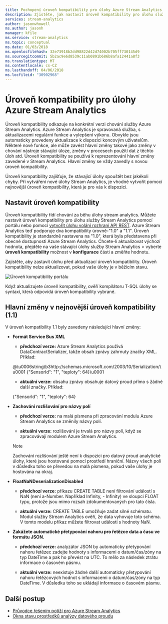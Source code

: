 ```yaml
---
title: Pochopení úroveň kompatibility pro úlohy Azure Stream Analytics
description: Zjistěte, jak nastavit úroveň kompatibility pro úlohu služby Azure Stream Analytics a hlavní změny v nejnovější úroveň kompatibility
services: stream-analytics
author: jasonwhowell
ms.author: jasonh
manager: kfile
ms.service: stream-analytics
ms.topic: conceptual
ms.date: 01/03/2018
ms.openlocfilehash: 32e73918b2dd98822d42d74002b705ff730145d9
ms.sourcegitcommit: 5b2ac9e6d8539c11ab0891b686b8afa12441a8f3
ms.translationtype: MT
ms.contentlocale: cs-CZ
ms.lasthandoff: 04/06/2018
ms.locfileid: "30902968"
---
```

# <a name="compatibility-level-for-azure-stream-analytics-jobs"></a>Úroveň kompatibility pro úlohy Azure Stream Analytics
 
Úroveň kompatibility odkazuje na konkrétní verzi chování služby Azure Stream Analytics. Azure Stream Analytics je spravovaná služba, s aktualizacemi regulární funkce a vylepšení výkonu. Obvykle jsou automaticky provedeny aktualizace k dispozici koncovým uživatelům. Některé nové funkce, ale může zavést hlavní změny takové jako změny v chování nástroje stávající úloze, změny v procesech použití dat z těchto úloh atd. Úroveň kompatibility se používá k reprezentování hlavní změny zavedené v Stream Analytics. Hlavní změny se vždy zavedly s novou úroveň kompatibility. 

Úroveň kompatibility zajišťuje, že stávající úlohy spouštět bez jakékoli chyby. Při vytváření nové úlohy Stream Analytics, je vhodné vytvořit pomocí nejnovější úroveň kompatibility, která je pro vás k dispozici. 
 
## <a name="set-a-compatibility-level"></a>Nastavit úroveň kompatibility 

Úroveň kompatibility řídí chování za běhu úlohy stream analytics. Můžete nastavit úroveň kompatibility pro úlohu služby Stream Analytics pomocí portálu nebo pomocí [vytvořit úlohu volání rozhraní API REST](https://docs.microsoft.com/rest/api/streamanalytics/stream-analytics-job). Azure Stream Analytics teď podporuje dva kompatibility úrovně-"1.0" a "1.1". Úroveň kompatibility je standardně nastavena na "1.0", která byla představena při obecné dostupnosti Azure Stream Analytics. Chcete-li aktualizovat výchozí hodnota, přejděte na vaše stávající úlohy služby Stream Analytics > vyberte **úroveň kompatibility** možnost v **konfigurace** části a změňte hodnotu. 

Zajistěte, aby zastavit úlohu před aktualizací úroveň kompatibility. Úroveň kompatibility nelze aktualizovat, pokud vaše úlohy je v běžícím stavu. 

![Úroveň kompatibility portálu](media\stream-analytics-compatibility-level/image1.png)

 
Když aktualizujete úroveň kompatibility, ověří kompilátoru T-SQL úlohy se syntaxí, která odpovídá úroveň kompatibility vybrané. 

## <a name="major-changes-in-the-latest-compatibility-level-11"></a>Hlavní změny v nejnovější úroveň kompatibility (1.1)

V úroveň kompatibility 1.1 byly zavedeny následující hlavní změny:

* **Formát Service Bus XML**  

  * **předchozí verze:** Azure Stream Analytics používá DataContractSerializer, takže obsah zprávy zahrnuty značky XML. Příklad:
    
   @\u0006string\b3http://schemas.microsoft.com/2003/10/Serialization/\u0001 {"SensorId": "1", "teploty": 64\}\u0001 

  * **aktuální verze:** obsahu zprávy obsahuje datový proud přímo s žádné další značky. Příklad:
  
   {"SensorId": "1", "teploty": 64} 
 
* **Zachování rozlišování pro názvy polí**  

  * **předchozí verze:** na malá písmena při zpracování modulu Azure Stream Analytics se změnily názvy polí. 

  * **aktuální verze:** rozlišování je trvalá pro názvy polí, když se zpracovávají modulem Azure Stream Analytics. 

  > [!NOTE] 
  > Zachování rozlišování ještě není k dispozici pro datový proud analytické úlohy, které jsou hostované pomocí prostředí hraniční. Názvy všech polí v důsledku toho se převedou na malá písmena, pokud vaše úlohy je hostována na okraj. 

* **FloatNaNDeserializationDisabled**  

  * **předchozí verze:** příkazu CREATE TABLE není filtrování událostí s NaN (není a-Number. Například Infinity, - Infinity) ve sloupci FLOAT typu, protože jsou mimo rozsah zdokumentovaných pro tato čísla.

  * **aktuální verze:** CREATE TABLE umožňuje zadat silné schématu. Modul služby Stream Analytics ověří, že data vyhovuje toto schéma. V tomto modelu příkaz můžete filtrovat události s hodnoty NaN. 

* **Zakážete automatické přetypování nahoru pro řetězce data a času ve formátu JSON.**  

  * **předchozí verze:** analyzátor JSON by automaticky přetypování nahoru řetězec zadejte hodnoty s informacemi o datum/čas/zóny na typ DateTime a pak ho převést na UTC. To mělo za následek ztrátu informace o časovém pásmu.

  * **aktuální verze:** neexistuje žádné další automaticky přetypování nahoru řetězcových hodnot s informacemi o datum/čas/zóny na typ DateTime. V důsledku toho se ukládají informace o časovém pásmu. 

## <a name="next-steps"></a>Další postup
* [Průvodce řešením potíží pro Azure Stream Analytics](stream-analytics-troubleshooting-guide.md)
* [Okna stavu prostředků analýzy datového proudu](stream-analytics-resource-health.md)